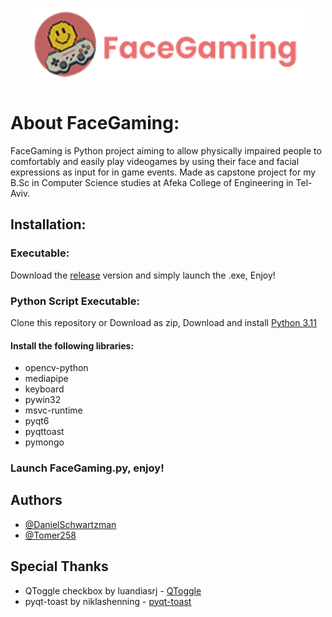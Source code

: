 <p align="center">
  <img src="./res/Icons/FaceGamingDisplayLogo.png" width="437.5" height="125">
</p>

# About FaceGaming:
FaceGaming is Python project aiming to allow physically impaired people to comfortably and easily play videogames by using their face and facial expressions as input for in game events.
Made as capstone project for my B.Sc in Computer Science studies at Afeka College of Engineering in Tel-Aviv.

## Installation:

### Executable:
Download the [release](https://github.com/DanielSchwartzman/FaceGaming/releases/tag/V1) version and simply launch the .exe, Enjoy!

### Python Script Executable:
Clone this repository or Download as zip, Download and install [Python 3.11](https://www.python.org/downloads/)

#### Install the following libraries:
* opencv-python 
* mediapipe
* keyboard
* pywin32
* msvc-runtime
* pyqt6
* pyqttoast
* pymongo

### Launch FaceGaming.py, enjoy!

## Authors
- [@DanielSchwartzman](https://github.com/DanielSchwartzman)
- [@Tomer258](https://github.com/Tomer258)

## Special Thanks
* QToggle checkbox by luandiasrj - [QToggle](https://github.com/luandiasrj/QToggle_-_Advanced_QCheckbox_for_PyQT6)
* pyqt-toast by niklashenning - [pyqt-toast](https://github.com/niklashenning/pyqt-toast)
